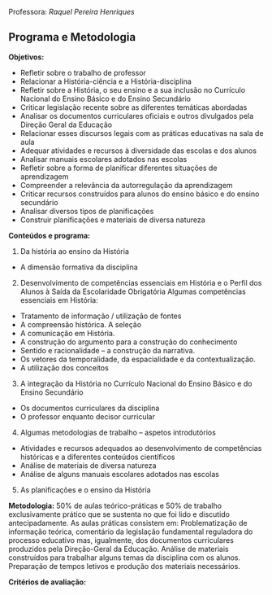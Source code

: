 Professora: *Raquel Pereira Henriques*

## Programa e Metodologia
**Objetivos:**
- Refletir sobre o trabalho de professor
- Relacionar a História-ciência e a História-disciplina
- Refletir sobre a História, o seu ensino e a sua inclusão no Currículo Nacional do Ensino Básico e do Ensino Secundário
- Criticar legislação recente sobre as diferentes temáticas abordadas
- Analisar os documentos curriculares oficiais e outros divulgados pela Direção Geral da Educação
- Relacionar esses discursos legais com as práticas educativas na sala de aula 
- Adequar atividades e recursos à diversidade das escolas e dos alunos  
- Analisar manuais escolares adotados nas escolas
- Refletir sobre a forma de planificar diferentes situações de aprendizagem   
- Compreender a relevância da autorregulação da aprendizagem 
- Criticar recursos construídos para alunos do ensino básico e do ensino secundário 
- Analisar diversos tipos de planificações 
- Construir planificações e materiais de diversa natureza 

**Conteúdos e programa:**
1. Da história ao ensino da História
- A dimensão formativa da disciplina 
2. Desenvolvimento de competências essenciais em História e o Perfil dos Alunos à Saída da Escolaridade Obrigatória Algumas competências essenciais em História: 
- Tratamento de informação / utilização de fontes 
- A compreensão histórica. A seleção
- A comunicação em História. 
- A construção do argumento para a construção do conhecimento
- Sentido e racionalidade – a construção da narrativa. 
- Os vetores da temporalidade, da espacialidade e da contextualização. 
- A utilização dos conceitos
3. A integração da História no Currículo Nacional do Ensino Básico e do Ensino Secundário
- Os documentos curriculares da disciplina
- O professor enquanto decisor curricular 
4. Algumas metodologias de trabalho – aspetos introdutórios
- Atividades e recursos adequados ao desenvolvimento de competências históricas e a diferentes conteúdos científicos
- Análise de materiais de diversa natureza 
- Análise de alguns manuais escolares adotados nas escolas
5. As planificações e o ensino da História 

**Metodologia:**
50% de aulas teórico-práticas e 50% de trabalho exclusivamente prático que se sustenta no que foi lido e discutido antecipadamente. 
As aulas práticas consistem em: Problematização de informação teórica, comentário da legislação fundamental reguladora do processo educativo mas, igualmente, dos documentos curriculares produzidos pela Direção-Geral da Educação. 
Análise de materiais construídos para trabalhar alguns temas da disciplina com os alunos. Preparação de tempos letivos e produção dos materiais necessários. 

**Critérios de avaliação:**
